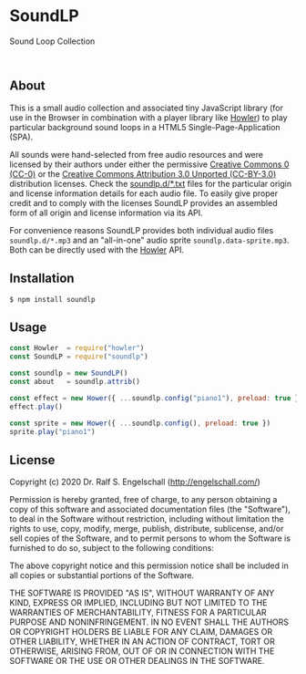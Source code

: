 
SoundLP
========

Sound Loop Collection

<p/>
<img src="https://nodei.co/npm/@rse/soundlp.png?downloads=true&stars=true" alt=""/>

<p/>
<img src="https://david-dm.org/rse/soundlp.png" alt=""/>

About
-----

This is a small audio collection and associated tiny JavaScript library
(for use in the Browser in combination with a player library like
[Howler](https://howlerjs.com/)) to play particular background sound loops in a
HTML5 Single-Page-Application (SPA).

All sounds were hand-selected from free audio resources and were
licensed by their authors under either the permissive [Creative
Commons 0 (CC-0)](https://creativecommons.org/publicdomain/zero/1.0/)
or the [Creative Commons Attribution 3.0 Unported
(CC-BY-3.0)](https://creativecommons.org/licenses/by/3.0/) distribution
licenses. Check the [soundlp.d/*.txt](./soundlp.d/) files for the
particular origin and license information details for each audio file.
To easily give proper credit and to comply with the licenses SoundLP
provides an assembled form of all origin and license information via its
API.

For convenience reasons SoundLP provides both individual audio files
`soundlp.d/*.mp3` and an "all-in-one" audio sprite `soundlp.data-sprite.mp3`.
Both can be directly used with the [Howler](https://howlerjs.com/) API.

Installation
------------

```shell
$ npm install soundlp
```

Usage
-----

```js
const Howler  = require("howler")
const SoundLP = require("soundlp")

const soundlp = new SoundLP()
const about   = soundlp.attrib()

const effect = new Hower({ ...soundlp.config("piano1"), preload: true })
effect.play()

const sprite = new Hower({ ...soundlp.config(), preload: true })
sprite.play("piano1")
```

License
-------

Copyright (c) 2020 Dr. Ralf S. Engelschall (http://engelschall.com/)

Permission is hereby granted, free of charge, to any person obtaining
a copy of this software and associated documentation files (the
"Software"), to deal in the Software without restriction, including
without limitation the rights to use, copy, modify, merge, publish,
distribute, sublicense, and/or sell copies of the Software, and to
permit persons to whom the Software is furnished to do so, subject to
the following conditions:

The above copyright notice and this permission notice shall be included
in all copies or substantial portions of the Software.

THE SOFTWARE IS PROVIDED "AS IS", WITHOUT WARRANTY OF ANY KIND,
EXPRESS OR IMPLIED, INCLUDING BUT NOT LIMITED TO THE WARRANTIES OF
MERCHANTABILITY, FITNESS FOR A PARTICULAR PURPOSE AND NONINFRINGEMENT.
IN NO EVENT SHALL THE AUTHORS OR COPYRIGHT HOLDERS BE LIABLE FOR ANY
CLAIM, DAMAGES OR OTHER LIABILITY, WHETHER IN AN ACTION OF CONTRACT,
TORT OR OTHERWISE, ARISING FROM, OUT OF OR IN CONNECTION WITH THE
SOFTWARE OR THE USE OR OTHER DEALINGS IN THE SOFTWARE.


